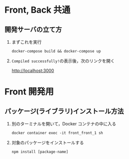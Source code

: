 # Front, Back 共通

## 開発サーバの立て方

1. まずこれを実行

   ```
   docker-compose build && docker-compose up
   ```

2. `Compiled successfully!`の表示後，次のリンクを開く

   [http://localhost:3000](http://localhost:3000)

# Front 開発用

## パッケージ(ライブラリ)インストール方法

1. 別のターミナルを開いて，Docker コンテナの中に入る

   ```
   docker container exec -it front_front_1 sh
   ```

2. 対象のパッケージをインストールする

   ```
   npm install [package-name]
   ```
